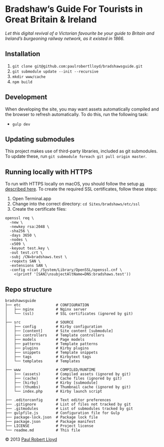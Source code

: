 # Bradshaw’s Guide For Tourists in Great Britain & Ireland

*Let this digital revival of a Victorian favourite be your guide to Britain and Ireland’s burgeoning railway network, as it existed in 1866.*

## Installation
1. `git clone git@github.com:paulrobertlloyd/bradshawsguide.git`
2. `git submodule update --init --recursive`
3. `mkdir www/cache`
4. `npm build`

## Development
When developing the site, you may want assets automatically compiled and the browser to refresh automatically. To do this, run the following task:

* `gulp dev`

## Updating submodules
This project makes use of third-party libraries, included as git submodules. To update these, run `git submodule foreach git pull origin master`.

## Running locally with HTTPS
To run with HTTPS locally on macOS, you should follow the setup [as described here](https://gist.github.com/jed/6147872). To create the required SSL certificates, follow these steps:

1. Open Terminal.app
2. Change into the correct directory: `cd Sites/bradshaws/etc/ssl`
3. Create the certificate files:

  ```
  openssl req \
    -new \
    -newkey rsa:2048 \
    -sha256 \
    -days 3650 \
    -nodes \
    -x509 \
    -keyout test.key \
    -out test.crt \
    -subj /CN=bradshaws.test \
    -reqexts SAN \
    -extensions SAN \
    -config <(cat /System/Library/OpenSSL/openssl.cnf \
      <(printf '[SAN]\nsubjectAltName=DNS:bradshaws.test'))
  ```

## Repo structure

```
bradshawsguide
├── etc                # CONFIGURATION
│   ├── nginx          # Nginx server
│   └── (ssl)          # SSL certificates (ignored by git)
│
├── src                # SOURCE
│   ├── config         # Kirby configuration
│   ├── [content]      # Site content [submodule]
│   ├── controllers    # Template controllers
│   ├── models         # Page models
│   ├── patterns       # Template patterns
│   ├── plugins        # Kirby plugins
│   ├── snippets       # Template snippets
│   ├── tags           # Kirbytext tags
│   └── templates      # Templates
│
├── www                # COMPILED/RUNTIME
│   ├── (assets)       # Compiled assets (ignored by git)
│   ├── (cache)        # Cache files (ignored by git)
│   ├── [kirby]        # Kirby [submodule]
│   ├── (thumbs)       # Thumbnail cache (ignored by git)
│   └── index.php      # Kirby launch script
│
├── .editorconfig      # Text editor preferences
├── .gitignore         # List of files not tracked by git
├── .gitmodules        # List of submodules tracked by git
├── gulpfile.js        # Configuration file for Gulp
├── package-lock.json  # Package lock file
├── package.json       # Package manifest
├── LICENSE            # Project license
└── readme.md          # This file
```

© 2013 [Paul Robert Lloyd](https://paulrobertlloyd.com)
